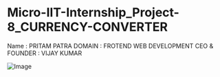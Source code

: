 # Micro-IIT-Internship_Project-8_CURRENCY-CONVERTER

Name : PRITAM PATRA
DOMAIN : FROTEND WEB DEVELOPMENT
CEO & FOUNDER : VIJAY KUMAR

![Image](https://github.com/user-attachments/assets/b882ba0c-cec2-4792-84eb-bf98bc3bd84e)
